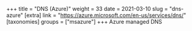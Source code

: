 +++
title = "DNS (Azure)"
weight = 33
date = 2021-03-10
slug = "dns-azure"
[extra]
link = "https://azure.microsoft.com/en-us/services/dns/"
[taxonomies]
groups = ["msazure"]
+++
Azure managed DNS

